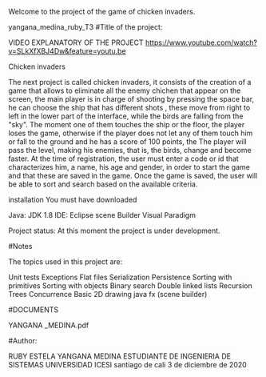 Welcome to the project of the game of chicken invaders.

yangana_medina_ruby_T3
#Title of the project:

VIDEO  EXPLANATORY OF THE PROJECT
https://www.youtube.com/watch?v=SLkXfXBJ4Dw&feature=youtu.be

Chicken invaders

The next project is called chicken invaders, it consists of the creation of a game that allows to eliminate all the enemy chichen that appear on the screen, the main player is in charge of shooting by pressing the space bar, he can choose the ship that has different shots , these move from right to left in the lower part of the interface, while the birds are falling from the "sky". The moment one of them touches the ship or the floor, the player loses the game, otherwise if the player does not let any of them touch him or fall to the ground and he has a score of 100 points, the The player will pass the level, making his enemies, that is, the birds, change and become faster. At the time of registration, the user must enter a code or id that characterizes him, a name, his age and gender, in order to start the game and that these are saved in the game. Once the game is saved, the user will be able to sort and search based on the available criteria.

installation
You must have downloaded

Java: JDK 1.8 IDE: Eclipse scene Builder Visual Paradigm

Project status:
At this moment the project is under development.

#Notes

The topics used in this project are:

Unit tests Exceptions Flat files Serialization Persistence Sorting with primitives Sorting with objects Binary search Double linked lists Recursion Trees Concurrence Basic 2D drawing java fx (scene builder)

#DOCUMENTS

YANGANA _MEDINA.pdf

#Author:

RUBY ESTELA YANGANA MEDINA ESTUDIANTE DE INGENIERIA DE SISTEMAS UNIVERSIDAD ICESI santiago de cali 3 de diciembre de 2020